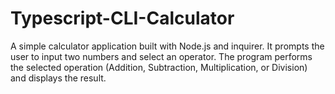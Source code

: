 # Typescript-CLI-Calculator

A simple calculator application built with Node.js and inquirer. It prompts the user to input two numbers and select an operator. The program performs the selected operation (Addition, Subtraction, Multiplication, or Division) and displays the result.
